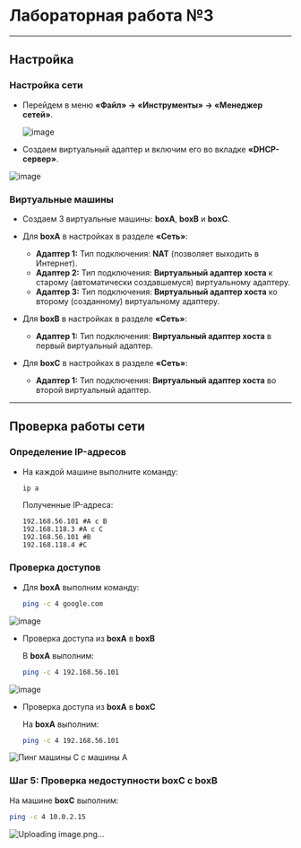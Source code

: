 # Лабораторная работа №3
---
## Настройка

### Настройка сети

- Перейдем в меню **«Файл» → «Инструменты» → «Менеджер сетей»**.

  ![image](https://github.com/user-attachments/assets/b54074ac-f9d3-4a94-8b27-2b0ac1d26d5d)

- Создаем виртуальный адаптер и включим его во вкладке **«DHCP-сервер»**.

 ![image](https://github.com/user-attachments/assets/0b73bc17-8ac9-4359-b43e-077da9dac612)

### Виртуальные машины

- Создаем 3 виртуальные машины: **boxA**, **boxB** и **boxC**.

- Для **boxA** в настройках в разделе **«Сеть»**:
  - **Адаптер 1:** Тип подключения: **NAT** (позволяет выходить в Интернет).
  - **Адаптер 2:** Тип подключения: **Виртуальный адаптер хоста** к старому (автоматически создавшемуся) виртуальному адаптеру.
  - **Адаптер 3:** Тип подключения: **Виртуальный адаптер хоста** ко второму (созданному) виртуальному адаптеру.

- Для **boxB** в настройках в разделе **«Сеть»**:
  - **Адаптер 1:** Тип подключения: **Виртуальный адаптер хоста** в первый виртуальный адаптер.
    
- Для **boxC** в настройках в разделе **«Сеть»**:
  - **Адаптер 1:** Тип подключения: **Виртуальный адаптер хоста** во второй виртуальный адаптер.
---
## Проверка работы сети

### Определение IP-адресов

- На каждой машине выполните команду:
  
  ```bash
  ip a
  ```
  
  Полученные IP-адреса:
  
  ```
  192.168.56.101 #A с В
  192.168.118.3 #A с С
  192.168.56.101 #B
  192.168.118.4 #C
  ```

### Проверка доступов

- Для **boxА** выполним команду:
  
  ```bash
  ping -c 4 google.com
  ```

![image](https://github.com/user-attachments/assets/f531b170-402f-46b0-9251-dc944988f2b0)

- Проверка доступа из **boxА** в **boxB**
    
    В **boxА** выполним:
      
    ```bash
    ping -c 4 192.168.56.101
    ```

![image](https://github.com/user-attachments/assets/b24fc514-b34b-489d-8231-282c1b385152)

- Проверка доступа из **boxА** в **boxC**
  
  На **boxА** выполним:
  
  ```bash
  ping -c 4 192.168.56.101
  ```

![Пинг машины C с машины А](https://github.com/user-attachments/assets/05f69dfe-9819-41d0-99a6-78fa0cf3248c)

### Шаг 5: Проверка недоступности **boxC** с **boxB**
  
  На машине **boxС** выполним:
  
  ```bash
  ping -c 4 10.0.2.15
  ```

![Uploading image.png…]()


